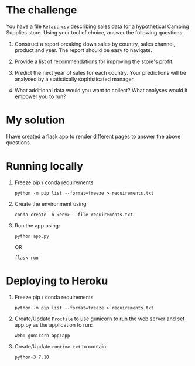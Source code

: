 # The challenge

You have a file `Retail.csv` describing sales data for a hypothetical Camping Supplies store.
Using your tool of choice, answer the following questions:

1. Construct a report breaking down sales by country, sales channel, product and year. The report should be easy to navigate.

2. Provide a list of recommendations for improving the store's profit.

3. Predict the next year of sales for each country. Your predictions will be analysed by a statistically sophisticated manager.

4. What additional data would you want to collect? What analyses would it empower you to run?

# My solution

I have created a flask app to render different pages to answer the above questions.

# Running locally

1. Freeze pip / conda requirements

   ```
   python -m pip list --format=freeze > requirements.txt
   ```

2. Create the environment using

   ```
   conda create -n <env> --file requirements.txt
   ```

3. Run the app using:

   ```
   python app.py
   ```

   OR

   ```
   flask run
   ```

# Deploying to Heroku

1. Freeze pip / conda requirements

   ```
   python -m pip list --format=freeze > requirements.txt
   ```

2. Create/Update `Procfile` to use gunicorn to run the web server and set app.py as the application to run:

   ```
   web: gunicorn app:app
   ```

3. Create/Update `runtime.txt` to contain:

   ```
   python-3.7.10
   ```
